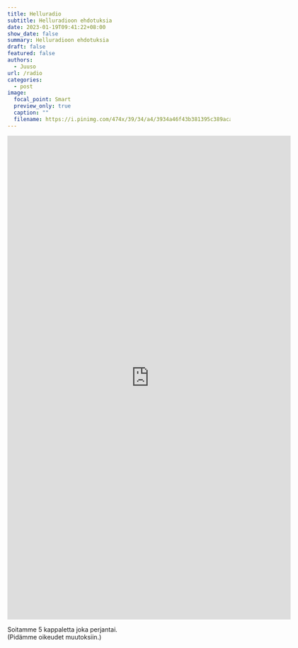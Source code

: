 ```yaml
---
title: Helluradio
subtitle: Helluradioon ehdotuksia
date: 2023-01-19T09:41:22+08:00
show_date: false
summary: Helluradioon ehdotuksia
draft: false
featured: false
authors:
  - Juuso
url: /radio
categories:
  - post
image:
  focal_point: Smart
  preview_only: true
  caption: ""
  filename: https://i.pinimg.com/474x/39/34/a4/3934a46f43b381395c389acaef16609e.jpg
---
```


<iframe src="https://docs.google.com/forms/d/e/1FAIpQLSePlmJnbOvjXIQuFwhoeNNqMQMnPtzMX09-2tpfiAds-8TtKg/viewform?embedded=true" width="640" height="1093" frameborder="0" marginheight="0" marginwidth="0">Ladataan…</iframe>

<br>

Soitamme 5 kappaletta joka perjantai.  
 (Pidämme oikeudet muutoksiin.)
